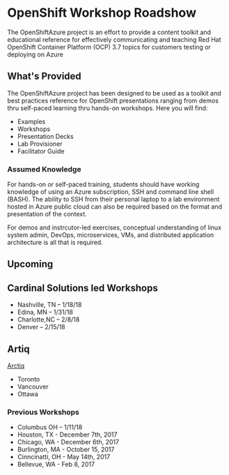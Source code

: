 # OpenShift Workshop Roadshow
The OpenShiftAzure project is an effort to provide a content toolkit and educational reference for effectively communicating and teaching Red Hat OpenShift Container Platform (OCP) 3.7 topics for customers testing or deploying on Azure

## What's Provided
The OpenShiftAzure project has been designed to be used as a toolkit and best practices reference for OpenShift presentations ranging from demos thru self-paced learning thru hands-on workshops. Here you will find:

* Examples
* Workshops
* Presentation Decks
* Lab Provisioner
* Facilitator Guide

### Assumed Knowledge
For hands-on or self-paced training, students should have working knowledge of using an Azure subscription, SSH and command line shell (BASH). The ability to SSH from their personal laptop to a lab environment hosted in Azure public cloud can also be required based on the format and presentation of the context.

For demos and instrcutor-led exercises, conceptual understanding of linux system admin, DevOps, microservices, VMs, and distributed application architecture is all that is required.

## Upcoming
## Cardinal Solutions led Workshops
* Nashville, TN – 1/18/18
* Edina, MN – 1/31/18
* Charlotte,NC – 2/8/18
* Denver – 2/15/18

## Artiq
[Arctiq](https://www.arctiq.ca/draft_events/2018/1/7/openshift-on-azure-workshop/)
* Toronto
* Vancouver
* Ottawa

### Previous Workshops
* Columbus OH – 1/11/18
* Houston, TX - December 7th, 2017
* Chicago, WA - December 6th, 2017
* Burlington, MA - October 15, 2017
* Cinncinatti, OH - May 14th, 2017
* Bellevue, WA - Feb 8, 2017
